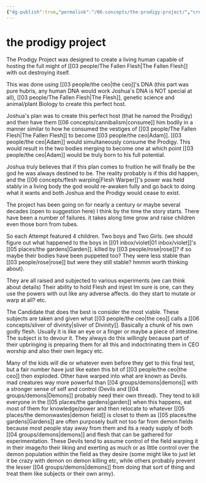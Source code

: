 ```yaml
---
{"dg-publish":true,"permalink":"/06-concepts/the-prodigy-project/","created":"2024-08-08T14:46:48.000-05:00","updated":"2025-10-25T20:38:17.110-05:00"}
---
```


# the prodigy project

The Prodigy Project was designed to create a living human capable of hosting the full might of [[03 people/The Fallen Flesh\|The Fallen Flesh]] with out destroying itself. 

This was done using [[03 people/the ceo\|the ceo]]'s DNA (this part was pure hubris, any human DNA would work Joshua's DNA is NOT special at all), [[03 people/The Fallen Flesh\|The Flesh]], genetic science and animal/plant Biology to create  this perfect host.  

Joshua's plan was to create this perfect host (that he named the Prodigy) and then have them [[06 concepts/cannibalism\|consume]] him bodily in a manner similar to how he consumed the vestiges of [[03 people/The Fallen Flesh\|The Fallen Flesh]] to become [[03 people/the ceo\|Adam]]. [[03 people/the ceo\|Adam]] would simultaneously consume the Prodigy.  This would result in the two bodies merging to become one at which point [[03 people/the ceo\|Adam]] would be truly born to his full potential.  

Joshua truly believes that if this plan comes to fruition he will finally be the god he was always destined to be.   The reality probably is if this did happen, and the [[06 concepts/flesh warping\|Flesh Warper]]'s  power was held stably in a living body the god would re-awaken fully and go back to doing what it wants and both Joshua and the Prodigy would cease to exist.

The project has been going on for nearly a century or maybe several decades (open to suggestion here) I think by the time the story starts.  There have been a number of failures.  it takes along time grow and raise children even those born from tubes. 

 So each Attempt featured 4 children.  Two boys and Two Girls.  (we should figure out what happened to the boys in [[01 inbox/violet\|01 inbox/violet]]'s [[05 places/the gardens\|Garden]].  killed by [[03 people/rose\|rose]]?  if so maybe their bodies have been puppeted too?  They were less stable than [[03 people/rose\|rose]] but were they still stable? hmmm worth thinking about).  

They are all raised and subjected to various experiments (we can think about details)  Their ability to hold Flesh and injest Im sure is one,  can they use the powers with out like any adverse affects.  do they start to mutate or warp at all?  etc. 

The Candidate that does the best is consider the most viable.  These subjects are taken and given what [[03 people/the ceo\|the ceo]] calls a [[06 concepts/sliver of divinity\|sliver of Divinity]].  Basically a chunk of his own godly flesh.  Usually it is like an eye or a finger or maybe a piece of intestine.  The subject is to devour it.  They always do this willingly because part of their upbringing is preparing them for all this and indoctrinating them in CEO worship and also their own legacy etc.

Many of the kids will die or whatever even before they get to this final test, but a fair number have just like eaten this bit of [[03 people/the ceo\|the ceo]] then exploded.  Other have warped into what are known as Devils.  mad creatures way more powerful than [[04 groups/demons\|demons]] with a stronger sense of self and control (Devils and [[04 groups/demons\|Demons]] probably need their own thread).  They tend to kill everyone in the [[05 places/the gardens\|garden]] when this happens, eat most of them for knowledge/power and then relocate to whatever [[05 places/the demonwastes\|demon field]] is closet to them as [[05 places/the gardens\|Gardens]] are often purposely built not too far from demon fields because most people stay away from them and its a ready supply of both [[04 groups/demons\|demons]] and flesh that can be gathered for experimentation. These Devils tend to assume control of the field warping it in their image/to their liking and exerting as much or as little control over the demon population within the field as they desire (some might like to just let it be crazy with demon on demon killing etc, while others probably prevent the lesser [[04 groups/demons\|demons]] from doing that sort of thing and treat them like subjects or their own army).